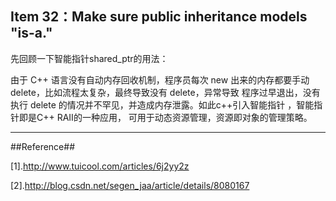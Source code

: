 Item 32：Make sure public inheritance models "is-a."
-----------------------------------------------

先回顾一下智能指针shared_ptr的用法：

由于 C++ 语言没有自动内存回收机制，程序员每次 new 出来的内存都要手动 delete，比如流程太复杂，最终导致没有 delete，异常导致
程序过早退出，没有执行 delete 的情况并不罕见，并造成内存泄露。如此c++引入智能指针 ，智能指针即是C++ RAII的一种应用，
可用于动态资源管理，资源即对象的管理策略。



-------------------------------------------

##Reference##

[1].http://www.tuicool.com/articles/6j2yy2z

[2].http://blog.csdn.net/segen_jaa/article/details/8080167
